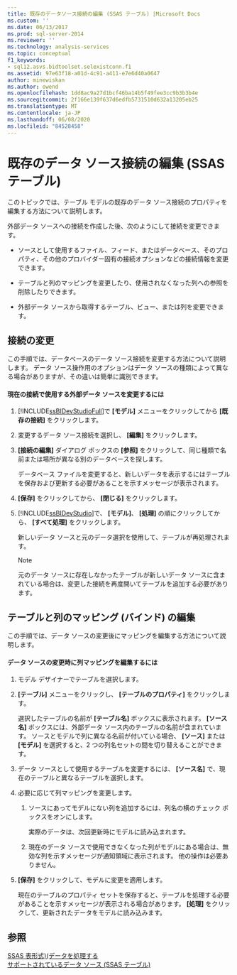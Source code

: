 ```yaml
---
title: 既存のデータソース接続の編集 (SSAS テーブル) |Microsoft Docs
ms.custom: ''
ms.date: 06/13/2017
ms.prod: sql-server-2014
ms.reviewer: ''
ms.technology: analysis-services
ms.topic: conceptual
f1_keywords:
- sql12.asvs.bidtoolset.selexistconn.f1
ms.assetid: 97e63f18-a01d-4c91-a411-e7e6d40a0647
author: minewiskan
ms.author: owend
ms.openlocfilehash: 1dd8ac9a27d1bcf46ba14b5f49fee3cc9b3b3b4e
ms.sourcegitcommit: 2f166e139f637d6edfb5731510d632a13205eb25
ms.translationtype: MT
ms.contentlocale: ja-JP
ms.lasthandoff: 06/08/2020
ms.locfileid: "84528458"
---
```

# <a name="edit-an-existing-data-source-connection-ssas-tabular"></a>既存のデータ ソース接続の編集 (SSAS テーブル)
  このトピックでは、テーブル モデルの既存のデータ ソース接続のプロパティを編集する方法について説明します。  
  
 外部データ ソースへの接続を作成した後、次のようにして接続を変更できます。  
  
-   ソースとして使用するファイル、フィード、またはデータベース、そのプロパティ、その他のプロバイダー固有の接続オプションなどの接続情報を変更できます。  
  
-   テーブルと列のマッピングを変更したり、使用されなくなった列への参照を削除したりできます。  
  
-   外部データ ソースから取得するテーブル、ビュー、または列を変更できます。  
  
## <a name="modify-a-connection"></a>接続の変更  
 この手順では、データベースのデータ ソース接続を変更する方法について説明します。 データ ソース操作用のオプションはデータ ソースの種類によって異なる場合がありますが、その違いは簡単に識別できます。  
  
#### <a name="to-change-the-external-data-source-used-by-a-current-connection"></a>現在の接続で使用する外部データ ソースを変更するには  
  
1.  [!INCLUDE[ssBIDevStudioFull](../includes/ssbidevstudiofull-md.md)]で **[モデル]** メニューをクリックしてから **[既存の接続]** をクリックします。  
  
2.  変更するデータ ソース接続を選択し、 **[編集]** をクリックします。  
  
3.  **[接続の編集]** ダイアログ ボックスの **[参照]** をクリックして、同じ種類で名前または場所が異なる別のデータベースを探します。  
  
     データベース ファイルを変更すると、新しいデータを表示するにはテーブルを保存および更新する必要があることを示すメッセージが表示されます。  
  
4.  **[保存]** をクリックしてから、 **[閉じる]** をクリックします。  
  
5.  [!INCLUDE[ssBIDevStudio](../includes/ssbidevstudio-md.md)]で、 **[モデル]**、 **[処理]** の順にクリックしてから、 **[すべて処理]** をクリックします。  
  
     新しいデータ ソースと元のデータ選択を使用して、テーブルが再処理されます。  
  
    > [!NOTE]  
    >  元のデータ ソースに存在しなかったテーブルが新しいデータ ソースに含まれている場合は、変更した接続を再度開いてテーブルを追加する必要があります。  
  
## <a name="edit-table-and-column-mappings-bindings"></a>テーブルと列のマッピング (バインド) の編集  
 この手順では、データ ソースの変更後にマッピングを編集する方法について説明します。  
  
#### <a name="to-edit-column-mappings-when-a-data-source-changes"></a>データ ソースの変更時に列マッピングを編集するには  
  
1.  モデル デザイナーでテーブルを選択します。  
  
2.  **[テーブル]** メニューをクリックし、 **[テーブルのプロパティ]** をクリックします。  
  
     選択したテーブルの名前が **[テーブル名]** ボックスに表示されます。 **[ソース名]** ボックスには、外部データ ソース内のテーブルの名前が含まれています。 ソースとモデルで列に異なる名前が付いている場合、 **[ソース]** または **[モデル]** を選択すると、2 つの列名セットの間を切り替えることができます。  
  
3.  データ ソースとして使用するテーブルを変更するには、 **[ソース名]** で、現在のテーブルと異なるテーブルを選択します。  
  
4.  必要に応じて列マッピングを変更します。  
  
    1.  ソースにあってモデルにない列を追加するには、列名の横のチェック ボックスをオンにします。  
  
         実際のデータは、次回更新時にモデルに読み込まれます。  
  
    2.  現在のデータ ソースで使用できなくなった列がモデルにある場合は、無効な列を示すメッセージが通知領域に表示されます。 他の操作は必要ありません。  
  
5.  **[保存]** をクリックして、モデルに変更を適用します。  
  
     現在のテーブルのプロパティ セットを保存すると、テーブルを処理する必要があることを示すメッセージが表示される場合があります。 **[処理]** をクリックして、更新されたデータをモデルに読み込みます。  
  
## <a name="see-also"></a>参照  
 [SSAS 表形式&#41;&#40;データを処理する](process-data-ssas-tabular.md)   
 [サポートされているデータ ソース &#40;SSAS テーブル&#41;](tabular-models/data-sources-supported-ssas-tabular.md)  
  
  
